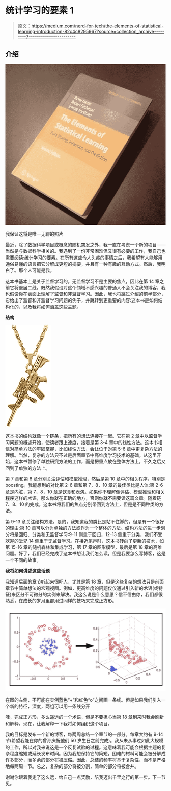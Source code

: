 # 统计学习的要素 1

> 原文：<https://medium.com/nerd-for-tech/the-elements-of-statistical-learning-introduction-82c4c8295967?source=collection_archive---------7----------------------->

## 介绍

![](img/da1b5a9d1cac8730da2be70ea1378597.png)

我保证这将是唯一无聊的照片

最近，除了数据科学项目或概念的随机突发之外，我一直在考虑一个新的项目——当然是与数据科学相关的。我遇到了一份非常困难但又很有必要的工作，我自己也需要阅读:统计学习的要素。在所有这些令人头疼的事情之后，我希望有人能够用通俗易懂的语言把它分解成更短的摘要，并且有一种有趣的互动方式。然后，我明白了。那个人可能是我。

这本书基本上是关于监督学习的。无监督学习不是主要的焦点，因此在第 14 章之前它将退居二线。既然我假设对这个领域不感兴趣的普通人不会关注我的博客，我也假设你在表面上理解了监督和非监督学习。因此，我也将跳过介绍的前半部分，它给出了监督和非监督学习问题的例子，并跳转到更重要的内容:这本书是如何结构化的，以及我将如何涵盖这些主题。

**结构**

![](img/08ded56acc66724c536a3b1999fd3218.png)

这本书的结构就像一个链条，把所有的想法连接在一起。它在第 2 章中以监督学习问题的概述开始，使读者跟上速度，接着是第 3-4 章中的线性方法。这本书相信对简单方法的牢固掌握，比如线性方法，会让位于对第 5-6 章中更复杂方法的理解。当然，复杂的方法只不过是后面章节中高维度学习技术的基础。从这里开始，这本书暂停了单独研究方法的工作，而是把重点放在整体方法上，不久之后又回到了单独的方法上。

第 7 章和第 8 章分别关注评估和模型推理，然后是第 10 章中的相关程序，特别是 boosting。我能想到的对比第 2-6 章和第 7，8，10 章的最佳类比是人体:第 2-6 章是内脏，第 7，8，10 章是饮食和表演。如果你不理解像评估、模型推理和相关程序这样的术语，那么你就在正确的地方，否则你就不需要读这篇文章。随着链 7、8、10 的完成，这本书将我们的焦点分别带回到方法上，但是是不同种类的方法。

第 9-13 章关注结构方法。是的，我知道我的类比是站不住脚的，但是有一个很好的理由:第 10 章可以分为单独的方法或作为一个整体的方法。结构方法的进一步划分将是回归、分类和无监督学习:9-11 侧重于回归，12-13 侧重于分类，我们不受欢迎的堂兄 14 侧重于无监督学习。在接近尾声时，这本书转向了更新的技术，如第 15-16 章的随机森林和集成学习，第 17 章的图形模型，最后是第 18 章的高维问题。好了，我们已经完成了这本书想让我们怎么读，但是我要怎么写博客，这是一个不同的故事。

**我将如何讲述这些话题**

我知道后面的章节听起来很吓人，尤其是第 18 章，但是这些复杂的想法只是前面章节中简单想法的宏观视图。例如，更高维度的问题仅仅通过引入新的术语(或特征)来区分不可微分的实例来解决。我这么说是什么意思？信不信由你，我们都很熟悉，在成长的岁月里都用过同样的技巧来完成正方形。

![](img/17dc88ebc2e58f9835c30dcacb1197b2.png)

在图的左侧，不可能在实例蓝色“+”和红色“o”之间画一条线。但是如果我们引入一个新的特征，深度，两组可以用一条线分开

哇，完成正方形，多么遥远的一个术语，但是不要担心当第 18 章到来时我会刷新和解释。现在，让我解释一下我将如何组织这个项目。

我的目标是发布一个新的博客，每两周总结一个章节的一部分。每章大约有 9-14 节(希望我能在你的曾孙庆祝他们 50 岁生日之前完成)。我从未从事过如此大规模的工作，所以对我来说这是一个反复试验的过程。这意味着我可能会根据主题的复杂程度缩短或延长发布时间。因为我想保持它的简短，困难的材料可能会被分解成许多部分，而多余的部分将被压缩。因此，总结的频率将基于复杂性，而不是严格地每两周一节。总之，复杂的部分将被分割，简单的部分将被合并。

谢谢你跟着我走了这么远，给自己一点奖励，陪我迈出千里之行的第一步。下一节见。